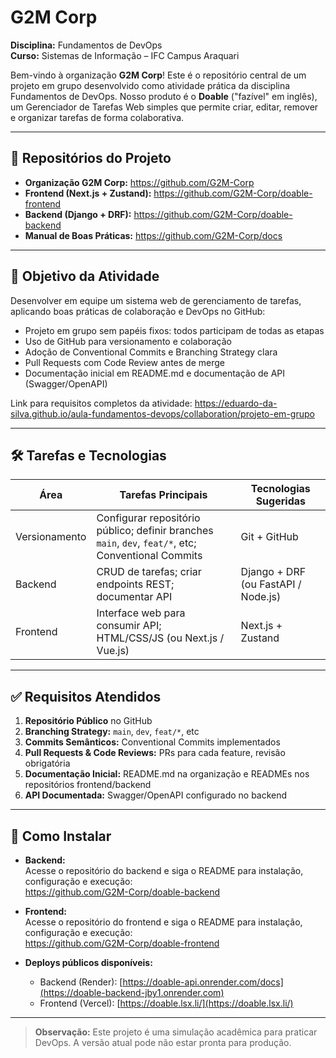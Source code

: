 # G2M Corp 

**Disciplina:** Fundamentos de DevOps  
**Curso:** Sistemas de Informação – IFC Campus Araquari

Bem-vindo à organização **G2M Corp**! Este é o repositório central de um projeto em grupo desenvolvido como atividade prática da disciplina Fundamentos de DevOps. Nosso produto é o **Doable** ("fazível" em inglês), um Gerenciador de Tarefas Web simples que permite criar, editar, remover e organizar tarefas de forma colaborativa.

---

## 📂 Repositórios do Projeto

- **Organização G2M Corp:** https://github.com/G2M-Corp  
- **Frontend (Next.js + Zustand):** https://github.com/G2M-Corp/doable-frontend  
- **Backend (Django + DRF):** https://github.com/G2M-Corp/doable-backend
- **Manual de Boas Práticas:** https://github.com/G2M-Corp/docs
---

## 🎯 Objetivo da Atividade

Desenvolver em equipe um sistema web de gerenciamento de tarefas, aplicando boas práticas de colaboração e DevOps no GitHub:

- Projeto em grupo sem papéis fixos: todos participam de todas as etapas
- Uso de GitHub para versionamento e colaboração
- Adoção de Conventional Commits e Branching Strategy clara
- Pull Requests com Code Review antes de merge
- Documentação inicial em README.md e documentação de API (Swagger/OpenAPI)

Link para requisitos completos da atividade: https://eduardo-da-silva.github.io/aula-fundamentos-devops/collaboration/projeto-em-grupo

---

## 🛠️ Tarefas e Tecnologias

| Área        | Tarefas Principais                                                    | Tecnologias Sugeridas                   |
|-------------|-----------------------------------------------------------------------|-----------------------------------------|
| Versionamento | Configurar repositório público; definir branches `main`, `dev`, `feat/*`, etc; Conventional Commits | Git + GitHub                            |
| Backend     | CRUD de tarefas; criar endpoints REST; documentar API                  | Django + DRF (ou FastAPI / Node.js)     |
| Frontend    | Interface web para consumir API; HTML/CSS/JS (ou Next.js / Vue.js)     | Next.js + Zustand                       |

---

## ✅ Requisitos Atendidos

1. **Repositório Público** no GitHub
2. **Branching Strategy:** `main`, `dev`, `feat/*`, etc
3. **Commits Semânticos:** Conventional Commits implementados
4. **Pull Requests & Code Reviews:** PRs para cada feature, revisão obrigatória
5. **Documentação Inicial:** README.md na organização e READMEs nos repositórios frontend/backend
6. **API Documentada:** Swagger/OpenAPI configurado no backend

---


## 💾 Como Instalar 

- **Backend:**  
  Acesse o repositório do backend e siga o README para instalação, configuração e execução:  
  https://github.com/G2M-Corp/doable-backend

- **Frontend:**  
  Acesse o repositório do frontend e siga o README para instalação, configuração e execução:  
  https://github.com/G2M-Corp/doable-frontend

- **Deploys públicos disponíveis:**
  - Backend (Render): [https://doable-api.onrender.com/docs](https://doable-backend-jby1.onrender.com)
  - Frontend (Vercel): [https://doable.lsx.li/](https://doable.lsx.li/)


---

> **Observação:** Este projeto é uma simulação acadêmica para praticar DevOps. A versão atual pode não estar pronta para produção.
